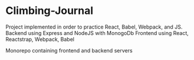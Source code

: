 # Climbing-Journal
Project implemented in order to practice React, Babel, Webpack, and JS. 
Backend using Express and NodeJS with MonogoDb
Frontend using React, Reactstrap, Webpack, Babel

Monorepo containing frontend and backend servers
